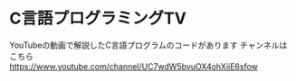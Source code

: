 # C言語プログラミングTV
YouTubeの動画で解説したC言語プログラムのコードがあります
チャンネルはこちら　　https://www.youtube.com/channel/UC7wdW5bvuOX4ohXiiE6sfow
